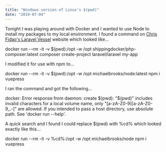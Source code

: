 ```yaml
---
title: "Windows version of Linux's $(pwd)"
date: "2019-07-04"
---
```


Tonight I was playing around with Docker and I wanted to use Node to install my packages to my local environment. I found a command on [Chris Fidao's Laravel Vessel](https://vessel.shippingdocker.com/docs/common-issues/#catch22) website which looked like...

docker run --rm -it -v $(pwd):/opt -w /opt shippingdocker/php-composer:latest composer create-project laravel/laravel my-app

I modified it for use with npm to...

docker run --rm -it -v $(pwd):/opt -w /opt michaelbrooks/node:latest npm i vuepress

I ran the command and got the following...

docker: Error response from daemon: create $(pwd): "$(pwd)" includes invalid characters for a local volume name, only "\[a-zA-Z0-9\]\[a-zA-Z0-9\_.-\]"
 are allowed. If you intended to pass a host directory, use absolute path.
See 'docker run --help'.

A quick search and I found I could replace $(pwd) with %cd% which looked exactly like this...

docker run --rm -it -v %cd%:/opt -w /opt michaelbrooks/node npm i vuepress
